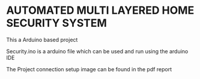 # AUTOMATED MULTI LAYERED HOME SECURITY SYSTEM
This a Arduino based project 

Security.ino is a arduino file which can be used and run using the arduino IDE 

The Project connection setup image can be found in the pdf report

